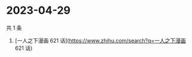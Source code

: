 # 2023-04-29

共 1 条

<!-- BEGIN -->
<!-- 最后更新时间 Sat Apr 29 2023 01:08:07 GMT+0800 (China Standard Time) -->

1. [一人之下漫画 621 话](https://www.zhihu.com/search?q=一人之下漫画 621 话)

<!-- END -->
